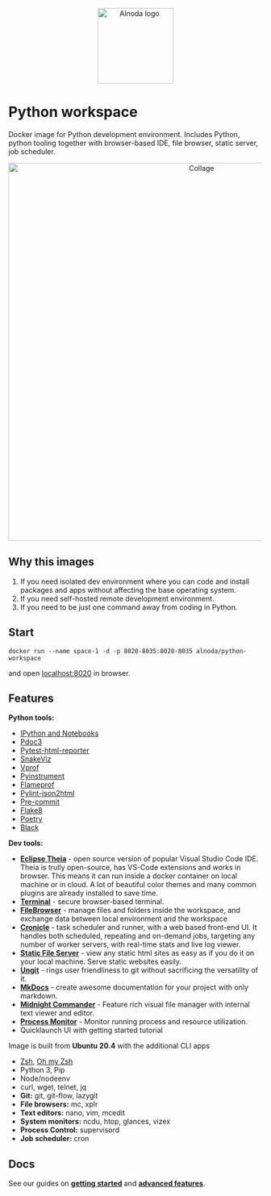<p align="center">
  <img src="../../img/Alnoda-white.svg" alt="Alnoda logo" width="150">
</p>  

# Python workspace 

Docker image for Python development environment. Includes Python, python tooling together with browser-based IDE, file browser, 
static server, job scheduler.

<p align="center">
  <img src="https://raw.githubusercontent.com/bluxmit/alnoda-workspaces/main/workspaces/python-workspace/img/python-wid-collage-sm.jpg" alt="Collage" width="750">
</p>

## Why this images

1. If you need isolated dev environment where you can code and install packages and apps without affecting the base operating system.
2. If you need self-hosted remote development environment.
3. If you need to be just one command away from coding in Python.

## Start
 
```
docker run --name space-1 -d -p 8020-8035:8020-8035 alnoda/python-workspace
```  

and open [localhost:8020](http://localhost:8020) in browser.  

## Features

**Python tools:**

- [IPython and Notebooks](https://ipython.readthedocs.io/en/stable/)
- [Pdoc3](https://github.com/pdoc3/pdoc)
- [Pytest-html-reporter](https://github.com/prashanth-sams/pytest-html-reporter)
- [SnakeViz](https://jiffyclub.github.io/snakeviz/)
- [Vprof](https://github.com/nvdv/vprof)
- [Pyinstrument](https://pypi.org/project/pyinstrument/3.0.0b3/)
- [Flameprof](https://github.com/baverman/flameprof/)
- [Pylint-json2html](https://github.com/Exirel/pylint-json2html)
- [Pre-commit](https://pre-commit.com/)
- [Flake8](https://flake8.pycqa.org/en/latest/)
- [Poetry](https://python-poetry.org/)
- [Black](https://github.com/psf/black)

**Dev tools:**

- [**Eclipse Theia**](https://theia-ide.org/docs/) - open source version of popular Visual Studio Code IDE. Theia is trully open-source, has 
VS-Code extensions and works in browser. This means it can run inside a docker container on local machine or in cloud. A lot of beautiful color themes and many common plugins are already installed to save time.  
- [**Terminal**](https://github.com/tsl0922/ttyd) - secure browser-based terminal.
- [**FileBrowser**](https://github.com/filebrowser/filebrowser)  - manage files and folders inside the workspace, and exchange data between local environment and the workspace
- [**Cronicle**](https://github.com/jhuckaby/Cronicle)  - task scheduler and runner, with a web based front-end UI. It handles both scheduled, repeating and on-demand jobs, targeting any number of worker servers, with real-time stats and live log viewer.
- [**Static File Server**](https://github.com/vercel/serve) - view any static html sites as easy as if you do it on your local machine. Serve static websites easily.
- [**Ungit**](https://github.com/FredrikNoren/ungit) - rings user friendliness to git without sacrificing the versatility of it.
- [**MkDocs**](https://squidfunk.github.io/mkdocs-material/)  - create awesome documentation for your project with only markdown. 
- [**Midnight Commander**](https://midnight-commander.org/)  - Feature rich visual file manager with internal text viewer and editor. 
- [**Process Monitor**](https://htop.dev/)  - Monitor running process and resource utilization. 
- Quicklaunch UI with getting started tutorial

Image is built from **Ubuntu 20.4** with the additional CLI apps

- [Zsh](https://www.zsh.org/), [Oh my Zsh](https://ohmyz.sh/)
- Python 3, Pip 
- Node/nodeenv
- curl, wget, telnet, jq
- **Git:** git, git-flow, lazygit 
- **File browsers:** mc, xplr
- **Text editors:** nano, vim, mcedit
- **System monitors:** ncdu, htop, glances, vizex
- **Process Control:** supervisord
- **Job scheduler:** cron

## Docs
See our guides on [**getting started**](docs/getting-started.md) and [**advanced features**](../ubuntu-workspace/docs/workspaces.md).
